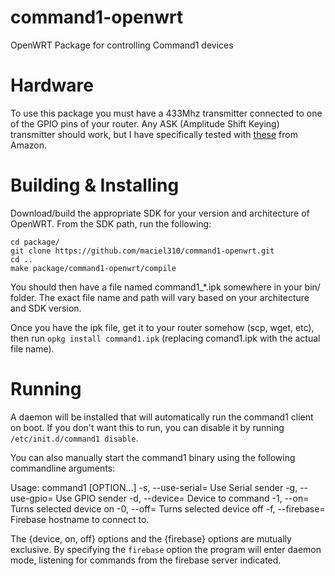 command1-openwrt
================

OpenWRT Package for controlling Command1 devices


Hardware
================

To use this package you must have a 433Mhz transmitter connected to one of the GPIO pins of your router. Any ASK (Amplitude Shift Keying) transmitter should work, but I have specifically tested with [these](http://www.amazon.com/gp/product/B008A4UWK6) from Amazon.


Building & Installing
================

Download/build the appropriate SDK for your version and architecture of OpenWRT. From the SDK path, run the following:

    cd package/
    git clone https://github.com/maciel310/command1-openwrt.git
    cd ..
    make package/command1-openwrt/compile


You should then have a file named command1_*.ipk somewhere in your bin/ folder. The exact file name and path will vary based on your architecture and SDK version.

Once you have the ipk file, get it to your router somehow (scp, wget, etc), then run `opkg install command1.ipk` (replacing comand1.ipk with the actual file name).



Running
================

A daemon will be installed that will automatically run the command1 client on boot. If you don't want this to run, you can disable it by running `/etc/init.d/command1 disable`.

You can also manually start the command1 binary using the following commandline arguments:

Usage: command1 [OPTION...]
  -s, --use-serial=     Use Serial sender
  -g, --use-gpio=       Use GPIO sender
  -d, --device=         Device to command
  -1, --on=             Turns selected device on
  -0, --off=            Turns selected device off
  -f, --firebase=       Firebase hostname to connect to.

The {device, on, off} options and the {firebase} options are mutually exclusive. By specifying the `firebase` option the program will enter daemon mode, listening for commands from the firebase server indicated.
